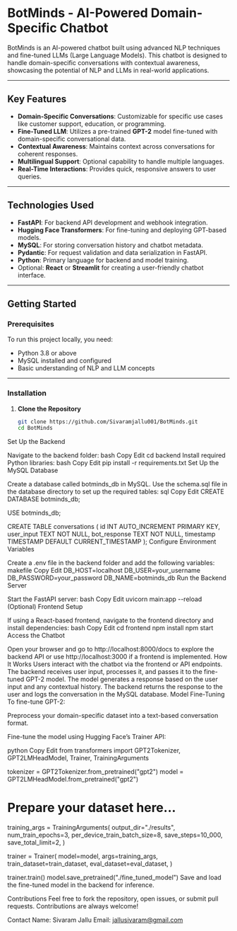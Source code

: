 # **BotMinds - AI-Powered Domain-Specific Chatbot**

BotMinds is an AI-powered chatbot built using advanced NLP techniques and fine-tuned LLMs (Large Language Models). This chatbot is designed to handle domain-specific conversations with contextual awareness, showcasing the potential of NLP and LLMs in real-world applications.

---

## **Key Features**
- **Domain-Specific Conversations**: Customizable for specific use cases like customer support, education, or programming.
- **Fine-Tuned LLM**: Utilizes a pre-trained **GPT-2** model fine-tuned with domain-specific conversational data.
- **Contextual Awareness**: Maintains context across conversations for coherent responses.
- **Multilingual Support**: Optional capability to handle multiple languages.
- **Real-Time Interactions**: Provides quick, responsive answers to user queries.

---

## **Technologies Used**
- **FastAPI**: For backend API development and webhook integration.
- **Hugging Face Transformers**: For fine-tuning and deploying GPT-based models.
- **MySQL**: For storing conversation history and chatbot metadata.
- **Pydantic**: For request validation and data serialization in FastAPI.
- **Python**: Primary language for backend and model training.
- Optional: **React** or **Streamlit** for creating a user-friendly chatbot interface.

---

## **Getting Started**

### **Prerequisites**
To run this project locally, you need:
- Python 3.8 or above
- MySQL installed and configured
- Basic understanding of NLP and LLM concepts

---

### **Installation**

1. **Clone the Repository**
   ```bash
   git clone https://github.com/Sivaramjallu001/BotMinds.git
   cd BotMinds
Set Up the Backend

Navigate to the backend folder:
bash
Copy
Edit
cd backend
Install required Python libraries:
bash
Copy
Edit
pip install -r requirements.txt
Set Up the MySQL Database

Create a database called botminds_db in MySQL.
Use the schema.sql file in the database directory to set up the required tables:
sql
Copy
Edit
CREATE DATABASE botminds_db;

USE botminds_db;

CREATE TABLE conversations (
    id INT AUTO_INCREMENT PRIMARY KEY,
    user_input TEXT NOT NULL,
    bot_response TEXT NOT NULL,
    timestamp TIMESTAMP DEFAULT CURRENT_TIMESTAMP
);
Configure Environment Variables

Create a .env file in the backend folder and add the following variables:
makefile
Copy
Edit
DB_HOST=localhost
DB_USER=your_username
DB_PASSWORD=your_password
DB_NAME=botminds_db
Run the Backend Server

Start the FastAPI server:
bash
Copy
Edit
uvicorn main:app --reload
(Optional) Frontend Setup

If using a React-based frontend, navigate to the frontend directory and install dependencies:
bash
Copy
Edit
cd frontend
npm install
npm start
Access the Chatbot

Open your browser and go to http://localhost:8000/docs to explore the backend API or use http://localhost:3000 if a frontend is implemented.
How It Works
Users interact with the chatbot via the frontend or API endpoints.
The backend receives user input, processes it, and passes it to the fine-tuned GPT-2 model.
The model generates a response based on the user input and any contextual history.
The backend returns the response to the user and logs the conversation in the MySQL database.
Model Fine-Tuning
To fine-tune GPT-2:

Preprocess your domain-specific dataset into a text-based conversation format.

Fine-tune the model using Hugging Face’s Trainer API:

python
Copy
Edit
from transformers import GPT2Tokenizer, GPT2LMHeadModel, Trainer, TrainingArguments

tokenizer = GPT2Tokenizer.from_pretrained("gpt2")
model = GPT2LMHeadModel.from_pretrained("gpt2")

# Prepare your dataset here...

training_args = TrainingArguments(
    output_dir="./results",
    num_train_epochs=3,
    per_device_train_batch_size=8,
    save_steps=10_000,
    save_total_limit=2,
)

trainer = Trainer(
    model=model,
    args=training_args,
    train_dataset=train_dataset,
    eval_dataset=eval_dataset,
)

trainer.train()
model.save_pretrained("./fine_tuned_model")
Save and load the fine-tuned model in the backend for inference.

Contributions
Feel free to fork the repository, open issues, or submit pull requests. Contributions are always welcome!

Contact
Name: Sivaram Jallu
Email: jallusivaram@gmail.com
